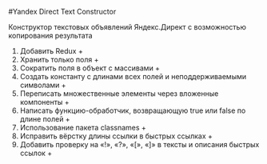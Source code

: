 #Yandex Direct Text Constructor

Конструктор текстовых объявлений Яндекс.Директ с возможностью копирования результата

1. Добавить Redux +
2. Хранить только поля +
3. Сократить поля в объект с массивами +
4. Создать константу с длинами всех полей и неподдерживаемыми символами +
5. Переписать множественные элементы через вложенные компоненты +
6. Написать функцию-обработчик, возвращающую true или false по длине полей +
7. Использование пакета classnames +
8. Исправить вёрстку длины ссылки в быстрых ссылках +
9. Добавить проверку на «!», «?», «[», «]» в тексты и описания быстрых ссылок +